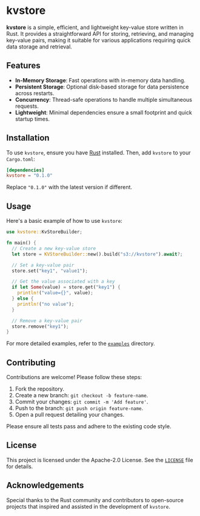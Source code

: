 # kvstore

**kvstore** is a simple, efficient, and lightweight key-value store written in Rust. It provides a straightforward API for storing, retrieving, and managing key-value pairs, making it suitable for various applications requiring quick data storage and retrieval.

## Features

- **In-Memory Storage**: Fast operations with in-memory data handling.
- **Persistent Storage**: Optional disk-based storage for data persistence across restarts.
- **Concurrency**: Thread-safe operations to handle multiple simultaneous requests.
- **Lightweight**: Minimal dependencies ensure a small footprint and quick startup times.

## Installation

To use `kvstore`, ensure you have [Rust](https://www.rust-lang.org/) installed. Then, add `kvstore` to your `Cargo.toml`:

```toml
[dependencies]
kvstore = "0.1.0"
```

Replace `"0.1.0"` with the latest version if different.

## Usage

Here's a basic example of how to use `kvstore`:

```rust
use kvstore::KvStoreBuilder;

fn main() {
  // Create a new key-value store
  let store = KVStoreBuilder::new().build("s3://kvstore").await?;

  // Set a key-value pair
  store.set("key1", "value1");

  // Get the value associated with a key
  if let Some(value) = store.get("key1") {
    println!("value={}", value);
  } else {
    println!("no value");
  }

  // Remove a key-value pair
  store.remove("key1");
}
```

For more detailed examples, refer to the [`examples`](https://github.com/haruband/kvstore/tree/main/examples) directory.

## Contributing

Contributions are welcome! Please follow these steps:

1. Fork the repository.
2. Create a new branch: `git checkout -b feature-name`.
3. Commit your changes: `git commit -m 'Add feature'`.
4. Push to the branch: `git push origin feature-name`.
5. Open a pull request detailing your changes.

Please ensure all tests pass and adhere to the existing code style.

## License

This project is licensed under the Apache-2.0 License. See the [`LICENSE`](https://github.com/haruband/kvstore/blob/main/LICENSE) file for details.

## Acknowledgements

Special thanks to the Rust community and contributors to open-source projects that inspired and assisted in the development of `kvstore`.
